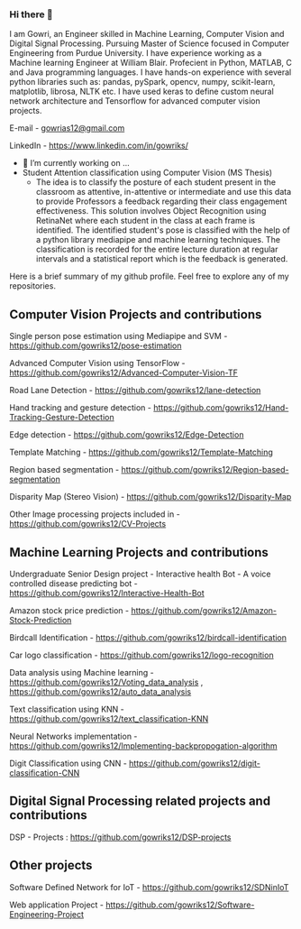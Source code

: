 ### Hi there 👋

<!--
**gowriks12/gowriks12** is a ✨ _special_ ✨ repository because its `README.md` (this file) appears on your GitHub profile.

Here are some ideas to get you started:

- 🔭 I’m currently working on ...
- 🌱 I’m currently learning ...
- 👯 I’m looking to collaborate on ...
- 🤔 I’m looking for help with ...
- 💬 Ask me about ...
- 📫 How to reach me: ...
- 😄 Pronouns: ...
- ⚡ Fun fact: ...
-->

I am Gowri, an Engineer skilled in Machine Learning, Computer Vision and Digital Signal Processing. Pursuing Master of Science focused in Computer Engineering from Purdue University. I have experience working as a Machine learning Engineer at William Blair. Profecient in Python, MATLAB, C and Java programming languages. I have hands-on experience with several python libraries such as: pandas, pySpark, opencv, numpy, scikit-learn, matplotlib, librosa, NLTK etc. I have used keras to define custom neural network architecture and Tensorflow for advanced computer vision projects.

E-mail - gowrias12@gmail.com

LinkedIn - https://www.linkedin.com/in/gowriks/

- 🔭 I’m currently working on ...
- Student Attention classification using Computer Vision (MS Thesis)
  * The idea is to classify the posture of each student present in the classroom as attentive, in-attentive or intermediate and use this data to provide Professors a     feedback regarding their class engagement effectiveness. This solution involves Object Recognition using RetinaNet where each student in the class at each frame is     identified. The identified student's pose is classified with the help of a python library mediapipe and machine learning techniques. The classification is recorded     for the entire lecture duration at regular intervals and a statistical report which is the feedback is generated.  

Here is a brief summary of my github profile. Feel free to explore any of my repositories.

## Computer Vision Projects and contributions
Single person pose estimation using Mediapipe and SVM - https://github.com/gowriks12/pose-estimation

Advanced Computer Vision using TensorFlow - https://github.com/gowriks12/Advanced-Computer-Vision-TF

Road Lane Detection - https://github.com/gowriks12/lane-detection

Hand tracking and gesture detection - https://github.com/gowriks12/Hand-Tracking-Gesture-Detection

Edge detection - https://github.com/gowriks12/Edge-Detection

Template Matching - https://github.com/gowriks12/Template-Matching

Region based segmentation - https://github.com/gowriks12/Region-based-segmentation

Disparity Map (Stereo Vision) - https://github.com/gowriks12/Disparity-Map 

Other Image processing projects included in - https://github.com/gowriks12/CV-Projects


## Machine Learning Projects and contributions
Undergraduate Senior Design project - Interactive health Bot - A voice controlled disease predicting bot - https://github.com/gowriks12/Interactive-Health-Bot

Amazon stock price prediction - https://github.com/gowriks12/Amazon-Stock-Prediction

Birdcall Identification - https://github.com/gowriks12/birdcall-identification 

Car logo classification - https://github.com/gowriks12/logo-recognition

Data analysis using Machine learning - https://github.com/gowriks12/Voting_data_analysis , https://github.com/gowriks12/auto_data_analysis

Text classification using KNN - https://github.com/gowriks12/text_classification-KNN

Neural Networks implementation - https://github.com/gowriks12/Implementing-backpropogation-algorithm 

Digit Classification using CNN - https://github.com/gowriks12/digit-classification-CNN

## Digital Signal Processing related projects and contributions
DSP - Projects : https://github.com/gowriks12/DSP-projects

## Other projects
Software Defined Network for IoT - https://github.com/gowriks12/SDNinIoT

Web application Project - https://github.com/gowriks12/Software-Engineering-Project
